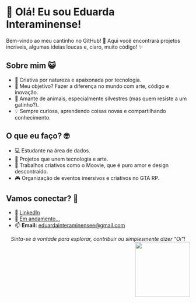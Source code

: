# 👋 Olá! Eu sou Eduarda Interaminense!  

Bem-vindo ao meu cantinho no GitHub! 🚀 Aqui você encontrará projetos incríveis, algumas ideias loucas e, claro, muito código! ✨

## Sobre mim 😺
- 🎨 Criativa por natureza e apaixonada por tecnologia.
- 🌟 Meu objetivo? Fazer a diferença no mundo com arte, código e inovação.
- 🐾 Amante de animais, especialmente silvestres (mas quem resiste a um gatinho?).
- 💡 Sempre curiosa, aprendendo coisas novas e compartilhando conhecimento.
  
## O que eu faço? 🤓
- 💻 Estudante na área de dados.
- 🐾 Projetos que unem tecnologia e arte.
- 🎥 Trabalhos criativos como o Moovie, que é puro amor e design descontraído.
- 🎮 Organização de eventos imersivos e criativos no GTA RP.

## Vamos conectar? 🤝
- 💼 [LinkedIn](https://www.linkedin.com/in/hodeaven/)
- 🔌 [Em andamento...]()
- 📫 **Email:** eduardainteraminensee@gmail.com

<div align="center">
  <i>Sinta-se à vontade para explorar, contribuir ou simplesmente dizer "Oi"!</i> 
</div>
<div align="right"><img src="https://media2.giphy.com/media/Qp8JVw4n37No6spF3s/giphy.webp?cid=790b7611z77p0qsrdhqqr2eerqiy49mlu31i3q3l4d9hzj8n&ep=v1_stickers_search&rid=giphy.webp&ct=s" width="150">
</div>
